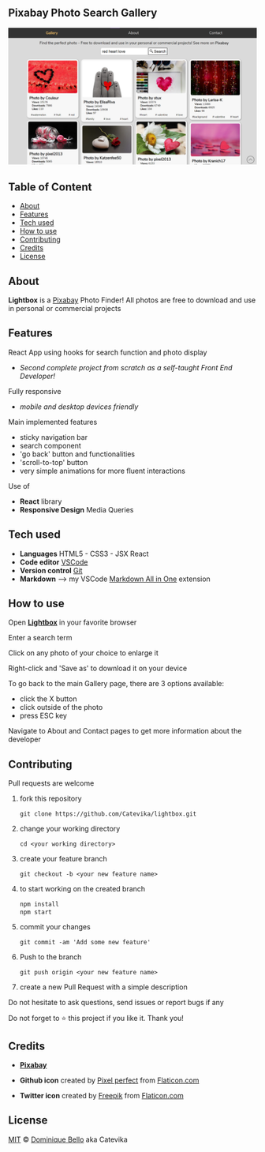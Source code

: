 ## Pixabay Photo Search Gallery <!-- omit in toc -->

![Pixabay Photo Search Gallery screenshot](./src/assets/screenshot.png)

## Table of Content <!-- omit in toc -->

- [About](#about)
- [Features](#features)
- [Tech used](#tech-used)
- [How to use](#how-to-use)
- [Contributing](#contributing)
- [Credits](#credits)
- [License](#license)

## About

**Lightbox** is a <a href='https://pixabay.com/'> Pixabay</a> Photo Finder! All photos are free to download and use in personal or commercial projects

## Features

React App using hooks for search function and photo display

- _Second complete project from scratch as a self-taught Front End Developer!_

Fully responsive

- _mobile and desktop devices friendly_

Main implemented features

- sticky navigation bar
- search component
- 'go back' button and functionalities
- 'scroll-to-top' button
- very simple animations for more fluent interactions

Use of

- **React** library
- **Responsive Design** Media Queries

## Tech used

- **Languages** HTML5 - CSS3 - JSX React
- **Code editor** [VSCode](https://code.visualstudio.com/)
- **Version control** [Git](https://git-scm.com/)
- **Markdown** --> my VSCode [Markdown All in One](https://marketplace.visualstudio.com/items?itemName=yzhang.markdown-all-in-one) extension

## How to use

Open **[Lightbox](https://catevika.github.io/lightbox)** in your favorite browser

Enter a search term

Click on any photo of your choice to enlarge it

Right-click and 'Save as' to download it on your device

To go back to the main Gallery page, there are 3 options available:

- click the X button
- click outside of the photo
- press ESC key

Navigate to About and Contact pages to get more information about the developer

## Contributing

Pull requests are welcome

1. fork this repository

   ```
   git clone https://github.com/Catevika/lightbox.git
   ```

2. change your working directory

   ```
   cd <your working directory>
   ```

3. create your feature branch
   ```
   git checkout -b <your new feature name>
   ```
4. to start working on the created branch
   ```
   npm install
   npm start
   ```
5. commit your changes
   ```
   git commit -am 'Add some new feature'
   ```
6. Push to the branch
   ```
   git push origin <your new feature name>
   ```
7. create a new Pull Request with a simple description

Do not hesitate to ask questions, send issues or report bugs if any

Do not forget to ⭐ this project if you like it. Thank you!

## Credits

- **[Pixabay](https://pixabay.com/)**

- **Github icon** created by [Pixel perfect](https://www.flaticon.com/authors/pixel-perfect) from [Flaticon.com](https://www.flaticon.com/)

- **Twitter icon** created by [Freepik](https://www.flaticon.com/authors/freepik) from [Flaticon.com](https://www.flaticon.com/)

## License

[MIT](https://choosealicense.com/licenses/mit/) &copy; [Dominique Bello](https://twitter.com/dominique_bello) aka Catevika
